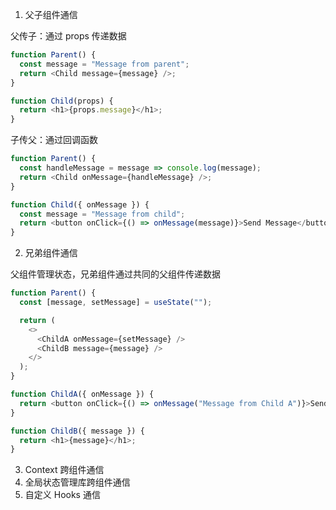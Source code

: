 1. 父子组件通信

父传子：通过 props 传递数据

```JavaScript
function Parent() {
  const message = "Message from parent";
  return <Child message={message} />;
}

function Child(props) {
  return <h1>{props.message}</h1>;
}
```

子传父：通过回调函数

```JavaScript
function Parent() {
  const handleMessage = message => console.log(message);
  return <Child onMessage={handleMessage} />;
}

function Child({ onMessage }) {
  const message = "Message from child";
  return <button onClick={() => onMessage(message)}>Send Message</button>;
}
```

2. 兄弟组件通信

父组件管理状态，兄弟组件通过共同的父组件传递数据

```JavaScript
function Parent() {
  const [message, setMessage] = useState("");

  return (
    <>
      <ChildA onMessage={setMessage} />
      <ChildB message={message} />
    </>
  );
}

function ChildA({ onMessage }) {
  return <button onClick={() => onMessage("Message from Child A")}>Send Message</button>;
}

function ChildB({ message }) {
  return <h1>{message}</h1>;
}
```

3. Context 跨组件通信
4. 全局状态管理库跨组件通信
5. 自定义 Hooks 通信
